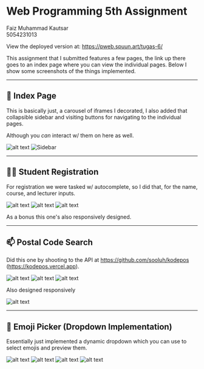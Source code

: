 # **Web Programming 5th Assignment**

Faiz Muhammad Kautsar  
5054231013

View the deployed version at: https://pweb.spuun.art/tugas-6/

This assignment that I submitted features a few pages, the link up there goes to an index page where you can view the individual pages. Below I show some screenshots of the things implemented.

---

## 📄 Index Page

This is basically just, a carousel of iframes I decorated, I also added that collapsible sidebar and visiting buttons for navigating to the individual pages.

Although you _can_ interact w/ them on here as well.

![alt text](image-1.png)
![Sidebar](image.png)

---

## 👩‍🎓 Student Registration

For registration we were tasked w/ autocomplete, so I did that, for the name, course, and lecturer inputs.

![alt text](image-2.png)
![alt text](image-3.png)
![alt text](image-4.png)

As a bonus this one's also responsively designed.

---

## 📫 Postal Code Search

Did this one by shooting to the API at https://github.com/sooluh/kodepos (https://kodepos.vercel.app).

![alt text](image-5.png)
![alt text](image-6.png)
![alt text](image-8.png)

Also designed responsively

![alt text](image-7.png)

---

## 💖 Emoji Picker (Dropdown Implementation)

Essentially just implemented a dynamic dropdown which you can use to select emojis and preview them.

![alt text](image-9.png)
![alt text](image-10.png)
![alt text](image-12.png)
![alt text](image-11.png)
